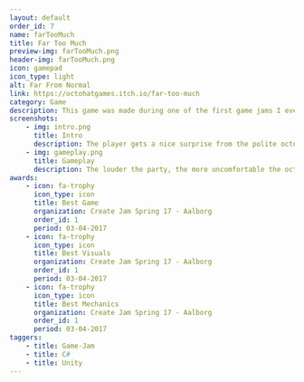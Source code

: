 ```yaml
---
layout: default
order_id: 7
name: farTooMuch
title: Far Too Much
preview-img: farTooMuch.png
header-img: farTooMuch.png
icon: gamepad
icon_type: light
alt: Far From Normal
link: https://octohatgames.itch.io/far-too-much
category: Game
description: This game was made during one of the first game jams I ever participated in. It's a infinite platformer with pre-made chinks of levels which are loaded in randomly as the player keeps going up, giving the illusion of an infinite level while still guaranteeing interesting and fun level design.<br>The game also has a nice feature where the difficulty is directly proportional to the music intensity, the more intense the song is, the more threats get spawned and the faster the main threat goes towards the player.<br><br>Responsabilities:<br>- Create functionality to get the intensity of a song and spawn threats accordingly.<br>- Create level section spawner as the player moves.<br>- Create sanity system which would act as the health of the game.<br>- Create pickup items and functionality for them.<br>- Create traps that player can use, such as confetti canons.<br>- Music player functionality which can use music from the players device.<br>- Port to android with multiple control schemas.
screenshots:
    - img: intro.png
      title: Intro
      description: The player gets a nice surprise from the polite octopus
    - img: gameplay.png
      title: Gameplay
      description: The louder the party, the more uncomfortable the octopus, get him outta there!
awards:
    - icon: fa-trophy
      icon_type: icon
      title: Best Game
      organization: Create Jam Spring 17 - Aalborg
      order_id: 1
      period: 03-04-2017
    - icon: fa-trophy
      icon_type: icon
      title: Best Visuals
      organization: Create Jam Spring 17 - Aalborg
      order_id: 1
      period: 03-04-2017
    - icon: fa-trophy
      icon_type: icon
      title: Best Mechanics
      organization: Create Jam Spring 17 - Aalborg
      order_id: 1
      period: 03-04-2017
taggers:
    - title: Game-Jam
    - title: C#
    - title: Unity
---
```


